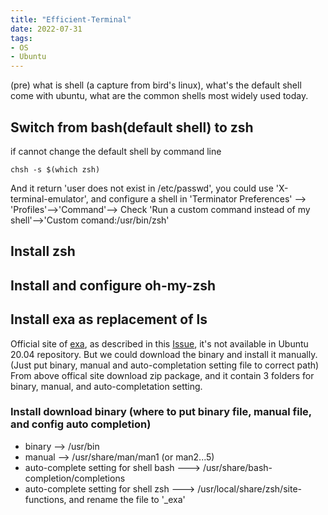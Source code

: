 ```yaml
---
title: "Efficient-Terminal"
date: 2022-07-31
tags:
- OS
- Ubuntu
---
```


(pre) what is shell (a capture from bird's linux), what's the default shell come with ubuntu, what are the common shells most widely used today.

## Switch from bash(default shell) to zsh
 if cannot change the default shell by command line
 ```
 chsh -s $(which zsh)
 ```
 And it return 'user does not exist in /etc/passwd', you could use 'X-terminal-emulator', and configure a shell in 'Terminator Preferences' --> 'Profiles'-->'Command'--> Check 'Run a custom command instead of my shell'-->'Custom comand:/usr/bin/zsh' 

## Install zsh 

## Install and configure oh-my-zsh

## Install exa as replacement of ls 
Official site of [exa](https://the.exa.website/), as described in this [Issue](https://github.com/ogham/exa/issues/783), it's not available in Ubuntu 20.04 repository. But we could download the binary and install it manually.(Just put binary, manual and auto-completation setting file to correct path)
From above offical site download zip package, and it contain 3 folders for binary, manual, and auto-completation setting.


### Install download binary (where to put binary file, manual file, and config auto completion)

 - binary -->  /usr/bin
 - manual -->  /usr/share/man/man1 (or man2...5)
 - auto-complete setting for shell bash ---> /usr/share/bash-completion/completions
 - auto-complete setting for shell zsh ---> /usr/local/share/zsh/site-functions, and rename the file to '_exa'


